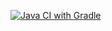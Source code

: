 [![Java CI with Gradle](https://github.com/Alekseev007/selenide/actions/workflows/gradle-publish.yml/badge.svg)](https://github.com/Alekseev007/selenide/actions/workflows/gradle-publish.yml)
